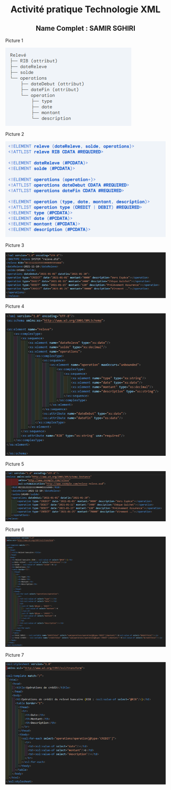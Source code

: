 <html>
<head>
<style>
h1 {text-align: center}
h2 {text-align: center}
</style>
</head>
<body>
<h1>Activité pratique Technologie XML</h1>
<h2>Name Complet : SAMIR SGHIRI</h2>
<div>
<p>Picture 1</p>
<img src="Pictures/Q1.PNG"/>
</div>
<div>
<p>Picture 2</p>
<img src="Pictures/Q2-structure.png"/>
</div>
<div>
<p>Picture 3</p>
<img src="Pictures/Q2-structure-exemple.png"/>
</div>
<div>
<p>Picture 4</p>
<img src="Pictures/Q3Schema.png"/>
</div>
<div>
<p>Picture 5</p>
<img src="Pictures/Q3SchemaValid.png"/>
</div>
<div>
<p>Picture 6</p>
<img src="Pictures/Q4afficherLesDonnees.png"/>
</div>
<div>
<p>Picture 7</p>
<img src="Pictures/Q5operationCredit.png"/>
</div>

</body>

</html>


